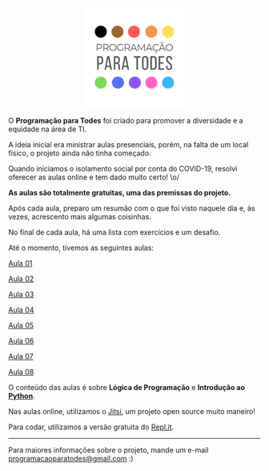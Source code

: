 <div align="center"><img src="./img/logo.png" width="40%"></div>

O **Programação para Todes** foi criado para promover a diversidade e a equidade na área de TI. 

A ideia inicial era ministrar aulas presenciais, porém, na falta de um local físico, o projeto ainda não tinha começado.

Quando iniciamos o isolamento social por conta do COVID-19, resolvi oferecer as aulas online e tem dado muito certo! \o/

**As aulas são totalmente gratuitas, uma das premissas do projeto.**

Após cada aula, preparo um resumão com o que foi visto naquele dia e, às vezes, acrescento mais algumas coisinhas. 

No final de cada aula, há uma lista com exercícios e um desafio.

Até o momento, tivemos as seguintes aulas:

[Aula 01](Aula01.md)

[Aula 02](Aula02.md)

[Aula 03](Aula03.md)

[Aula 04](Aula04.md)

[Aula 05](Aula05.md)

[Aula 06](Aula06.md)

[Aula 07](Aula07.md)

[Aula 08](Aula08.md)

O conteúdo das aulas é sobre **Lógica de Programação** e **Introdução ao [Python](https://github.com/python)**.

Nas aulas online, utilizamos o [Jitsi](https://github.com/jitsi), um projeto open source muito maneiro!

Para codar, utilizamos a versão gratuita do [Repl.it](https://repl.it/).

---

Para maiores informações sobre o projeto, mande um e-mail programacaoparatodes@gmail.com :)

